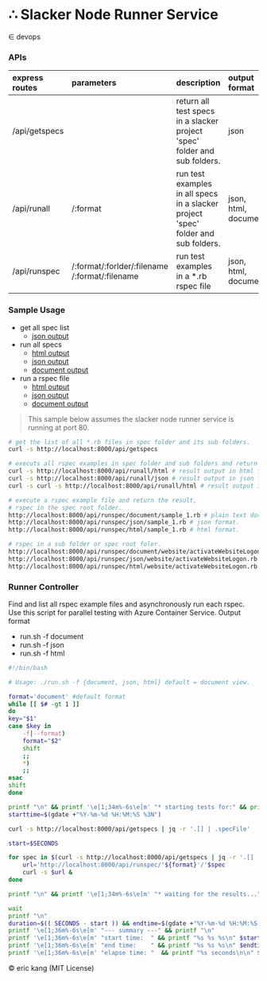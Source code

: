 # &#8756; Slacker Node Runner Service
&#8712; devops

### APIs

|express routes|parameters|description|output format|
|:-------------|:---|:---------------------|:---|
|/api/getspecs||return all test specs in a slacker project 'spec' folder and sub folders.|json|
|/api/runall|/:format|run test examples in all specs in a slacker project 'spec' folder and sub folders. |json, html, document|
|/api/runspec|/:format/:forlder/:filename /:format/:filename|run test examples in a *.rb rspec file|json, html, document|

### Sample Usage

* get all spec list
    * [json output](/api/getspecs)
* run all specs
    * [html output](/api/runall/html)
    * [json output](/api/runall/json)
    * [document output](/api/runall/document)
* run a rspec file
    * [html output](/api/runspec/html/sample_1.rb)
    * [json output](/api/runspec/json/sample_1.rb)
    * [document output](/api/runspec/document/sample_1.rb)

> This sample below assumes the slacker node runner service is running at port 80.

```bash
# get the list of all *.rb files in spec folder and its sub folders.
curl -s http://localhost:8000/api/getspecs

# executs all rspec examples in spec folder and sub folders and return the result..
curl -s http://localhost:8000/api/runall/html # result output in html foramt
curl -s http://localhost:8000/api/runall/json # result output in json format
curl -s curl -s http://localhost:8000/api/runall/html # result output in plain text document foramt.

# execute a rspec example file and return the result,
# rspec in the spec root folder.
http://localhost:8000/api/runspec/document/sample_1.rb # plain text document format.
http://localhost:8000/api/runspec/json/sample_1.rb # json format.
http://localhost:8000/api/runspec/html/sample_1.rb # html format.

# rspec in a sub folder or spec root foler.
http://localhost:8000/api/runspec/document/website/activateWebsiteLogon.rb # pain text document format
http://localhost:8000/api/runspec/json/website/activateWebsiteLogon.rb # json format
http://localhost:8000/api/runspec/html/website/activateWebsiteLogon.rb # html format

```

### Runner Controller

Find and list all rspec example files and asynchronously run each rspec. Use this script for parallel testing with Azure Container Service.
Output format

* run.sh -f document
* run.sh -f json
* run.sh -f html

```bash
#!/bin/bash

# Usage: ./run.sh -f {document, json, html} default = document view.

format='document' #default format
while [[ $# -gt 1 ]]
do
key="$1"
case $key in
    -f|--format)
    format="$2"
    shift 
    ;;
    *)
    ;;
esac
shift 
done

printf "\n" && printf '\e[1;34m%-6s\e[m' "* starting tests for:" && printf "\n"
starttime=$(gdate +"%Y-%m-%d %H:%M:%S %3N")

curl -s http://localhost:8000/api/getspecs | jq -r '.[] | .specFile'

start=$SECONDS

for spec in $(curl -s http://localhost:8000/api/getspecs | jq -r '.[] | .specFile'); do
    url='http://localhost:8000/api/runspec/'${format}'/'$spec
    curl -s $url & 
done

printf "\n" && printf '\e[1;34m%-6s\e[m' "* waiting for the results..." && printf "\n" 

wait
printf "\n" 
duration=$(( SECONDS - start )) && endtime=$(gdate +"%Y-%m-%d %H:%M:%S %3N")
printf '\e[1;36m%-6s\e[m' "--- summary ---" && printf "\n" 
printf '\e[1;36m%-6s\e[m' "start time:  " && printf "%s %s %s\n" $starttime
printf '\e[1;36m%-6s\e[m' "end time:    " && printf "%s %s %s\n" $endtime
printf '\e[1;36m%-6s\e[m' "elapse time: "  && printf "%s seconds\n\n" $duration

```

&#169; eric kang (MIT License)